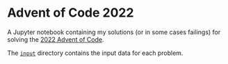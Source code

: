 # Advent of Code 2022

A Jupyter notebook containing my solutions (or in some cases failings)
for solving the [2022 Advent of Code](https://adventofcode.com/2022).

The [`input`](input) directory contains the input data for each problem.
